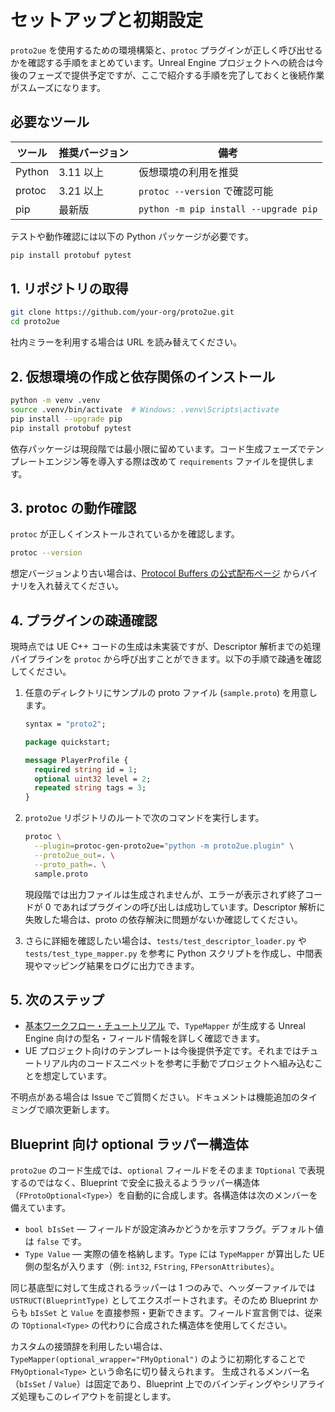 # セットアップと初期設定

`proto2ue` を使用するための環境構築と、`protoc` プラグインが正しく呼び出せるかを確認する手順をまとめています。Unreal Engine プロジェクトへの統合は今後のフェーズで提供予定ですが、ここで紹介する手順を完了しておくと後続作業がスムーズになります。

## 必要なツール

| ツール | 推奨バージョン | 備考 |
| ------ | -------------- | ---- |
| Python | 3.11 以上 | 仮想環境の利用を推奨 |
| protoc | 3.21 以上 | `protoc --version` で確認可能 |
| pip    | 最新版        | `python -m pip install --upgrade pip` |

テストや動作確認には以下の Python パッケージが必要です。

```bash
pip install protobuf pytest
```

## 1. リポジトリの取得

```bash
git clone https://github.com/your-org/proto2ue.git
cd proto2ue
```

社内ミラーを利用する場合は URL を読み替えてください。

## 2. 仮想環境の作成と依存関係のインストール

```bash
python -m venv .venv
source .venv/bin/activate  # Windows: .venv\Scripts\activate
pip install --upgrade pip
pip install protobuf pytest
```

依存パッケージは現段階では最小限に留めています。コード生成フェーズでテンプレートエンジン等を導入する際は改めて `requirements` ファイルを提供します。

## 3. protoc の動作確認

`protoc` が正しくインストールされているかを確認します。

```bash
protoc --version
```

想定バージョンより古い場合は、[Protocol Buffers の公式配布ページ](https://github.com/protocolbuffers/protobuf/releases) からバイナリを入れ替えてください。

## 4. プラグインの疎通確認

現時点では UE C++ コードの生成は未実装ですが、Descriptor 解析までの処理パイプラインを `protoc` から呼び出すことができます。以下の手順で疎通を確認してください。

1. 任意のディレクトリにサンプルの proto ファイル (`sample.proto`) を用意します。

   ```proto
   syntax = "proto2";

   package quickstart;

   message PlayerProfile {
     required string id = 1;
     optional uint32 level = 2;
     repeated string tags = 3;
   }
   ```

2. `proto2ue` リポジトリのルートで次のコマンドを実行します。

   ```bash
   protoc \
     --plugin=protoc-gen-proto2ue="python -m proto2ue.plugin" \
     --proto2ue_out=. \
     --proto_path=. \
     sample.proto
   ```

   現段階では出力ファイルは生成されませんが、エラーが表示されず終了コードが 0 であればプラグインの呼び出しは成功しています。Descriptor 解析に失敗した場合は、proto の依存解決に問題がないか確認してください。

3. さらに詳細を確認したい場合は、`tests/test_descriptor_loader.py` や `tests/test_type_mapper.py` を参考に Python スクリプトを作成し、中間表現やマッピング結果をログに出力できます。

## 5. 次のステップ

- [基本ワークフロー・チュートリアル](tutorials/basic-workflow.md) で、`TypeMapper` が生成する Unreal Engine 向けの型名・フィールド情報を詳しく確認できます。
- UE プロジェクト向けのテンプレートは今後提供予定です。それまではチュートリアル内のコードスニペットを参考に手動でプロジェクトへ組み込むことを想定しています。

不明点がある場合は Issue でご質問ください。ドキュメントは機能追加のタイミングで順次更新します。

## Blueprint 向け optional ラッパー構造体

`proto2ue` のコード生成では、`optional` フィールドをそのまま `TOptional` で表現するのではなく、Blueprint で安全に扱えるようラッパー構造体
（`FProtoOptional<Type>`）を自動的に合成します。各構造体は次のメンバーを備えています。

- `bool bIsSet` — フィールドが設定済みかどうかを示すフラグ。デフォルト値は `false` です。
- `Type Value` — 実際の値を格納します。`Type` には `TypeMapper` が算出した UE 側の型名が入ります（例: `int32`, `FString`, `FPersonAttributes`）。

同じ基底型に対して生成されるラッパーは 1 つのみで、ヘッダーファイルでは `USTRUCT(BlueprintType)` としてエクスポートされます。そのため Blueprint
からも `bIsSet` と `Value` を直接参照・更新できます。フィールド宣言側では、従来の `TOptional<Type>` の代わりに合成された構造体を使用してください。

カスタムの接頭辞を利用したい場合は、`TypeMapper(optional_wrapper="FMyOptional")` のように初期化することで `FMyOptional<Type>` という命名に切り替えられます。
生成されるメンバー名（`bIsSet` / `Value`）は固定であり、Blueprint 上でのバインディングやシリアライズ処理もこのレイアウトを前提とします。
